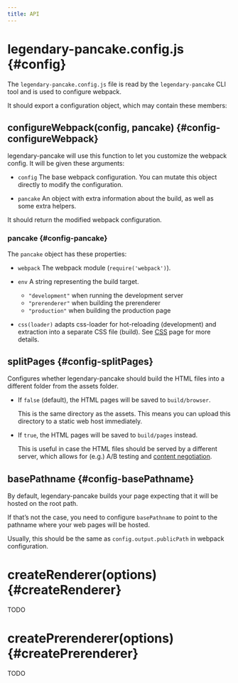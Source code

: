```yaml
---
title: API
---
```


# legendary-pancake.config.js {#config}

The `legendary-pancake.config.js` file is read by the `legendary-pancake` CLI tool
and is used to configure webpack.

It should export a configuration object, which may contain these members:


## configureWebpack(config, pancake) {#config-configureWebpack}

legendary-pancake will use this function to let you customize the webpack config.
It will be given these arguments:

- `config` The base webpack configuration. You can mutate this object directly
  to modify the configuration.

- `pancake` An object with extra information about the build, as well as some
  extra helpers.

It should return the modified webpack configuration.


### pancake {#config-pancake}

The `pancake` object has these properties:

- `webpack` The webpack module (`require('webpack')`).

- `env` A string representing the build target.

  - `"development"` when running the development server
  - `"prerenderer"` when building the prerenderer
  - `"production"` when building the production page

- `css(loader)` adapts css-loader for hot-reloading (development) and extraction
  into a separate CSS file (build). See [CSS](css.md) page for more details.



## splitPages {#config-splitPages}

Configures whether legendary-pancake should build the HTML files into a different
folder from the assets folder.

- If `false` (default), the HTML pages will be saved to `build/browser`.

  This is the same directory as the assets. This means you can upload this
  directory to a static web host immediately.

- If `true`, the HTML pages will be saved to `build/pages` instead.

  This is useful in case the HTML files should be served by a different
  server, which allows for (e.g.) A/B testing and [content negotiation](https://en.wikipedia.org/wiki/Content_negotiation).



## basePathname {#config-basePathname}

By default, legendary-pancake builds your page expecting that it will be
hosted on the root path.

If that’s not the case, you need to configure `basePathname` to point to the
pathname where your web pages will be hosted.

Usually, this should be the same as `config.output.publicPath` in webpack configuration.



# createRenderer(options) {#createRenderer}

TODO



# createPrerenderer(options) {#createPrerenderer}

TODO
